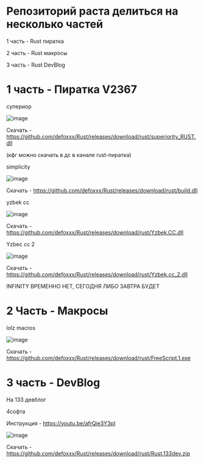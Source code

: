 # Репозиторий раста делиться на несколько частей
1 часть - Rust пиратка

2 часть - Rust макросы

3 часть - Rust DevBlog



# 1 часть - Пиратка V2367

супериор

![image](https://user-images.githubusercontent.com/53594431/211075018-187028c0-48fa-4b05-a4e1-99a0d556daca.png)


Скачать - https://github.com/defoxxx/Rust/releases/download/rust/superiority_RUST.dll

(кфг можно скачать в дс в канале rust-пиратка)


simplicity

![image](https://user-images.githubusercontent.com/53594431/211075434-9a20dba4-4c7c-43bf-b95b-206193858fd8.png)


Скачать - https://github.com/defoxxx/Rust/releases/download/rust/build.dll



yzbek cc 

![image](https://user-images.githubusercontent.com/53594431/211075354-c55239dd-b434-4234-9b14-a814ffcfc1e9.png)


Скачать - https://github.com/defoxxx/Rust/releases/download/rust/Yzbek.CC.dll

Yzbec cc 2

![image](https://user-images.githubusercontent.com/53594431/211075620-f575b706-707e-405a-96e3-3c3111887bfb.png)


Скачать - https://github.com/defoxxx/Rust/releases/download/rust/Yzbek.cc_2.dll


INFINITY ВРЕМЕННО НЕТ, СЕГОДНЯ ЛИБО ЗАВТРА БУДЕТ 


# 2 Часть - Макросы

lolz macros


![image](https://user-images.githubusercontent.com/53594431/198866425-51e7510c-8dba-4ea6-9f5f-b81f99863b05.png)


Скачать - https://github.com/defoxxx/Rust/releases/download/rust/FreeScript.1.exe


# 3 часть - DevBlog

На 133 девблог

4софта

Инструкция - https://youtu.be/afrQie3Y3pI 

![image](https://user-images.githubusercontent.com/53594431/198866468-f9fea422-5284-4198-9be1-39be3e7cd507.png)


Скачать - https://github.com/defoxxx/Rust/releases/download/rust/Rust.133dev.zip


